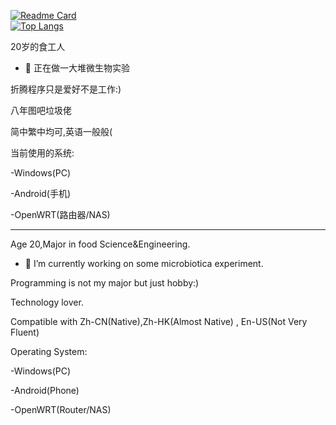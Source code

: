 [![Readme Card](https://github-readme-stats-one-bice.vercel.app/api?username=long45343&show_icons=true&role=OWNER,ORGANIZATION_MEMBER,COLLABORATOR)](https://github.com/anuraghazra/github-readme-stats)  
[![Top Langs](https://github-readme-stats-one-bice.vercel.app/api/top-langs/?username=long45343&layout=compact&exclude_repo=Hardware-Course&hide=Jupyter%20Notebook,MATLAB&role=OWNER,ORGANIZATION_MEMBER&langs_count=10)](https://github.com/anuraghazra/github-readme-stats)
<!--
<!--
**long45343/long45343** is a ✨ _special_ ✨ repository because its `README.md` (this file) appears on your GitHub profile.

Here are some ideas to get you started:

- 🔭 I’m currently working on ...
- 🌱 I’m currently learning ...
- 👯 I’m looking to collaborate on ...
- 🤔 I’m looking for help with ...
- 💬 Ask me about ...
- 📫 How to reach me: ...
- 😄 Pronouns: ...
- ⚡ Fun fact: ...
-->

20岁的食工人

- 🔭 正在做一大堆微生物实验

折腾程序只是爱好不是工作:)

八年图吧垃圾佬

简中繁中均可,英语一般般(

当前使用的系统:

-Windows(PC)

-Android(手机)

-OpenWRT(路由器/NAS)

--------------------------

Age 20,Major in food Science&Engineering.

- 🔭 I’m currently working on some microbiotica experiment.

Programming is not my major but just hobby:)

Technology lover.

Compatible with Zh-CN(Native),Zh-HK(Almost Native) , En-US(Not Very Fluent)

Operating System:

-Windows(PC)

-Android(Phone)

-OpenWRT(Router/NAS)
